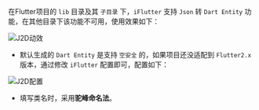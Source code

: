 在Flutter项目的 `lib` 目录及其 `子目录` 下，`iFlutter` 支持 `Json` 转 `Dart Entity` 功能，在其他目录下该功能不可用，使用效果如下：

![J2D动效](http://iflutter.toolu.cn/configs/gen_entity.gif)

- 默认生成的 `Dart Entity` 是支持 `空安全` 的，如果项目还没适配到 `Flutter2.x` 版本，通过修改 `iFlutter` 配置即可，配置如下：

![J2D配置](http://iflutter.toolu.cn/configs/config_flutter_2.png)

- 填写类名时，采用**驼峰命名法**。
